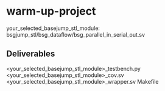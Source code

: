 # warm-up-project

your_selected_basejump_stl_module: bsgjump_stl/bsg_dataflow/bsg_parallel_in_serial_out.sv

## Deliverables
<your_selected_basejump_stl_module>_testbench.py
<your_selected_basejump_stl_module>_cov.sv
<your_selected_basejump_stl_module>_wrapper.sv
Makefile
